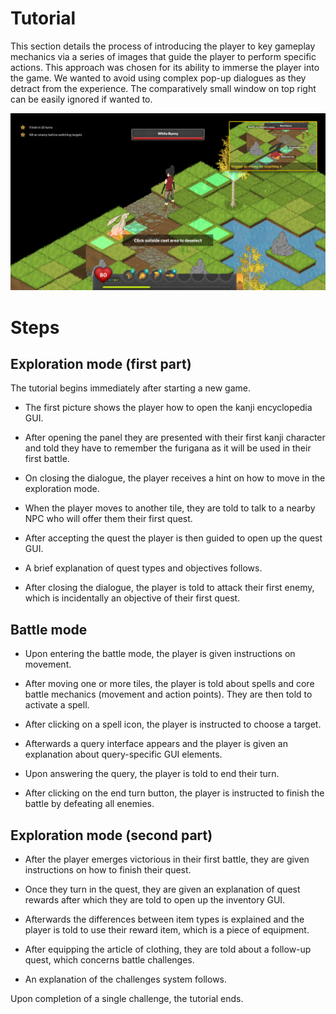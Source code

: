 # Tutorial

This section details the process of introducing the player to key gameplay mechanics via a series of images that guide the player to perform specific actions. This approach was chosen for its ability to immerse the player into the game. We wanted to avoid using complex pop-up dialogues as they detract from the experience. The comparatively small window on top right can be easily ignored if wanted to.

![In-game screenshot of the new player experience](images/tutorial.png)

# Steps

## Exploration mode (first part)
The tutorial begins immediately after starting a new game.

- The first picture shows the player how to open the kanji encyclopedia GUI.

- After opening the panel they are presented with their first kanji character and told they have to remember the furigana as it will be used in their first battle.

- On closing the dialogue, the player receives a hint on how to move in the exploration mode.

- When the player moves to another tile, they are told to talk to a nearby NPC who will offer them their first quest.

- After accepting the quest the player is then guided to open up the quest GUI.

- A brief explanation of quest types and objectives follows.

- After closing the dialogue, the player is told to attack their first enemy, which is incidentally an objective of their first quest.

## Battle mode

- Upon entering the battle mode, the player is given instructions on movement.

- After moving one or more tiles, the player is told about spells and core battle mechanics (movement and action points). They are then told to activate a spell.

- After clicking on a spell icon, the player is instructed to choose a target.

- Afterwards a query interface appears and the player is given an explanation about query-specific GUI elements.

- Upon answering the query, the player is told to end their turn.

- After clicking on the end turn button, the player is instructed to finish the battle by defeating all enemies.

## Exploration mode (second part)

- After the player emerges victorious in their first battle, they are given instructions on how to finish their quest.

- Once they turn in the quest, they are given an explanation of quest rewards after which they are told to open up the inventory GUI.

- Afterwards the differences between item types is explained and the player is told to use their reward item, which is a piece of equipment.

- After equipping the article of clothing, they are told about a follow-up quest, which concerns battle challenges.

- An explanation of the challenges system follows.

Upon completion of a single challenge, the tutorial ends.
